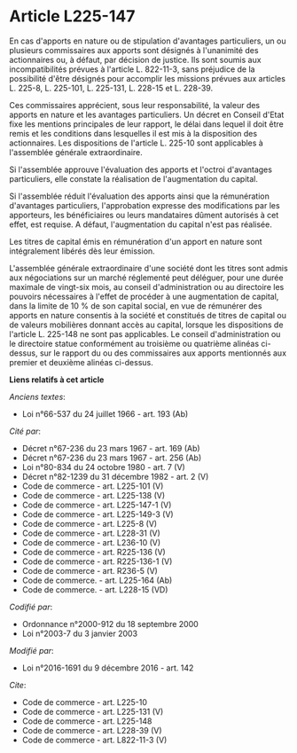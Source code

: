 # Article L225-147

En cas d'apports en nature ou de stipulation d'avantages particuliers, un ou plusieurs commissaires aux apports sont désignés
à l'unanimité des actionnaires ou, à défaut, par décision de justice. Ils sont soumis aux incompatibilités prévues à
l'article L. 822-11-3, sans préjudice de la possibilité d'être désignés pour accomplir les missions prévues aux articles L.
225-8, L. 225-101, L. 225-131, L. 228-15 et L. 228-39. 

Ces commissaires apprécient, sous leur responsabilité, la valeur des apports en nature et les avantages particuliers. Un
décret en Conseil d'Etat fixe les mentions principales de leur rapport, le délai dans lequel il doit être remis et les
conditions dans lesquelles il est mis à la disposition des actionnaires. Les dispositions de l'article L. 225-10 sont
applicables à l'assemblée générale extraordinaire. 

Si l'assemblée approuve l'évaluation des apports et l'octroi d'avantages particuliers, elle constate la réalisation de
l'augmentation du capital. 

Si l'assemblée réduit l'évaluation des apports ainsi que la rémunération d'avantages particuliers, l'approbation expresse des
modifications par les apporteurs, les bénéficiaires ou leurs mandataires dûment autorisés à cet effet, est requise. A défaut,
l'augmentation du capital n'est pas réalisée. 

Les titres de capital émis en rémunération d'un apport en nature sont intégralement libérés dès leur émission. 

L'assemblée générale extraordinaire d'une société dont les titres sont admis aux négociations sur un marché réglementé peut
déléguer, pour une durée maximale de vingt-six mois, au conseil d'administration ou au directoire les pouvoirs nécessaires à
l'effet de procéder à une augmentation de capital, dans la limite de 10 % de son capital social, en vue de rémunérer des
apports en nature consentis à la société et constitués de titres de capital ou de valeurs mobilières donnant accès au
capital, lorsque les dispositions de l'article L. 225-148 ne sont pas applicables. Le conseil d'administration ou le
directoire statue conformément au troisième ou quatrième alinéas ci-dessus, sur le rapport du ou des commissaires aux apports
mentionnés aux premier et deuxième alinéas ci-dessus.

**Liens relatifs à cet article**

_Anciens textes_:

  - Loi n°66-537 du 24 juillet 1966 - art. 193 (Ab)

_Cité par_:

  - Décret n°67-236 du 23 mars 1967 - art. 169 (Ab)
  - Décret n°67-236 du 23 mars 1967 - art. 256 (Ab)
  - Loi n°80-834 du 24 octobre 1980 - art. 7 (V)
  - Décret n°82-1239 du 31 décembre 1982 - art. 2 (V)
  - Code de commerce - art. L225-101 (V)
  - Code de commerce - art. L225-138 (V)
  - Code de commerce - art. L225-147-1 (V)
  - Code de commerce - art. L225-149-3 (V)
  - Code de commerce - art. L225-8 (V)
  - Code de commerce - art. L228-31 (V)
  - Code de commerce - art. L236-10 (V)
  - Code de commerce - art. R225-136 (V)
  - Code de commerce - art. R225-136-1 (V)
  - Code de commerce - art. R236-5 (V)
  - Code de commerce. - art. L225-164 (Ab)
  - Code de commerce. - art. L228-15 (VD)

_Codifié par_:

  - Ordonnance n°2000-912 du 18 septembre 2000
  - Loi n°2003-7 du 3 janvier 2003

_Modifié par_:

  - Loi n°2016-1691 du 9 décembre 2016 - art. 142

_Cite_:

  - Code de commerce - art. L225-10
  - Code de commerce - art. L225-131 (V)
  - Code de commerce - art. L225-148
  - Code de commerce - art. L228-39 (V)
  - Code de commerce - art. L822-11-3 (V)
